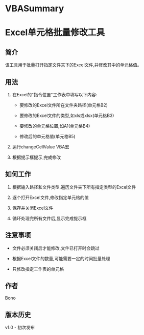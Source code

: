# VBASummary
# Excel单元格批量修改工具

## 简介

该工具用于批量打开指定文件夹下的Excel文件,并修改其中的单元格值。

## 用法

1. 在Excel的"指令位置"工作表中填写以下内容:

    - 要修改的Excel文件所在文件夹路径(单元格B2)

    - 要修改的Excel文件的类型,如xls或xlsx(单元格B3)

    - 要修改的单元格位置,如A1(单元格B4)  

    - 修改后的单元格值(单元格B5)

2. 运行changeCellValue VBA宏

3. 根据提示框提示,完成修改

## 如何工作

1. 根据输入路径和文件类型,遍历文件夹下所有指定类型的Excel文件

2. 逐个打开Excel文件,修改指定单元格的值

3. 保存并关闭Excel文件

4. 循环处理完所有文件后,显示完成提示框

## 注意事项

- 文件必须关闭后才能修改,文件已打开时会跳过

- 根据Excel文件的数量,可能需要一定的时间批量处理

- 只修改指定工作表的单元格

## 作者

Bono

## 版本历史

v1.0 - 初次发布
